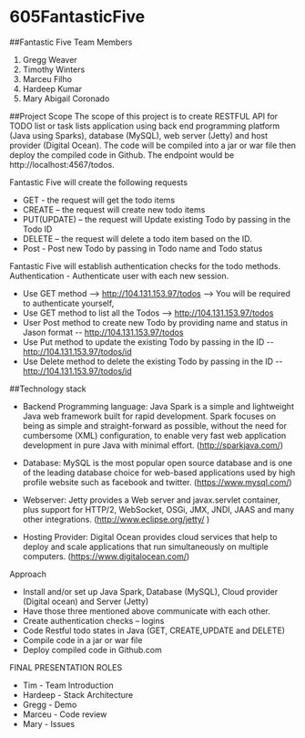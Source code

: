 # 605FantasticFive
##Fantastic Five Team Members  
1. Gregg Weaver 
2. Timothy Winters 
3. Marceu Filho 
4. Hardeep Kumar 
5. Mary Abigail Coronado 

##Project Scope
The scope of this project is to create RESTFUL API for TODO list or task lists application using back end programming platform (Java using Sparks), database (MySQL), web server (Jetty) and host provider (Digital Ocean). The code will be compiled into a jar or war file then deploy the compiled code in Github. The endpoint would be http://localhost:4567/todos.

Fantastic Five will create the following requests 

*	GET  - the request will get  the todo items
*	CREATE – the request will create new todo items
* PUT(UPDATE) – the request will Update existing Todo by passing in the Todo ID
*	DELETE – the request will delete a todo item based on the ID.
* Post - Post new Todo by passing in Todo name and Todo status

Fantastic Five will establish authentication checks for the todo methods. 
Authentication - Authenticate user with each new session.

*	Use GET method --> http://104.131.153.97/todos --> You will be required to authenticate yourself,
*	Use GET  method to list all the Todos --> http://104.131.153.97/todos
*	User Post method to create new Todo by providing name and status in Jason format -- http://104.131.153.97/todos
*	Use Put method to update the existing Todo by passing in the ID -- http://104.131.153.97/todos/id
*	Use Delete method to delete the existing Todo by passing in the ID -- http://104.131.153.97/todos/id

##Technology stack 

*	Backend Programming language: Java Spark is a simple and lightweight Java web framework built for rapid development.  Spark focuses on being as simple and straight-forward as possible, without the need for cumbersome (XML) configuration, to enable very fast web application development in pure Java with minimal effort. (http://sparkjava.com/)

* Database: MySQL is the most popular open source database and is one of the leading database choice for web-based applications used by high profile website such as facebook and twitter. (https://www.mysql.com/)

*	Webserver: Jetty provides a Web server and javax.servlet container, plus support for HTTP/2, WebSocket, OSGi, JMX, JNDI, JAAS and many other integrations. (http://www.eclipse.org/jetty/ )

*	Hosting Provider: Digital Ocean provides cloud services that help to deploy and scale applications that run simultaneously on multiple computers. (https://www.digitalocean.com/)


Approach

*	Install and/or set up Java Spark, Database (MySQL), Cloud provider (Digital ocean) and Server (Jetty)
*	Have those three mentioned above communicate with each other.
* Create authentication checks – logins 
*	Code Restful todo states in Java (GET, CREATE,UPDATE and DELETE)
*	Compile code in a jar or war file 
* Deploy compiled code in Github.com


FINAL PRESENTATION ROLES
* Tim - Team Introduction
* Hardeep - Stack Architecture
* Gregg - Demo
* Marceu - Code review
* Mary - Issues
